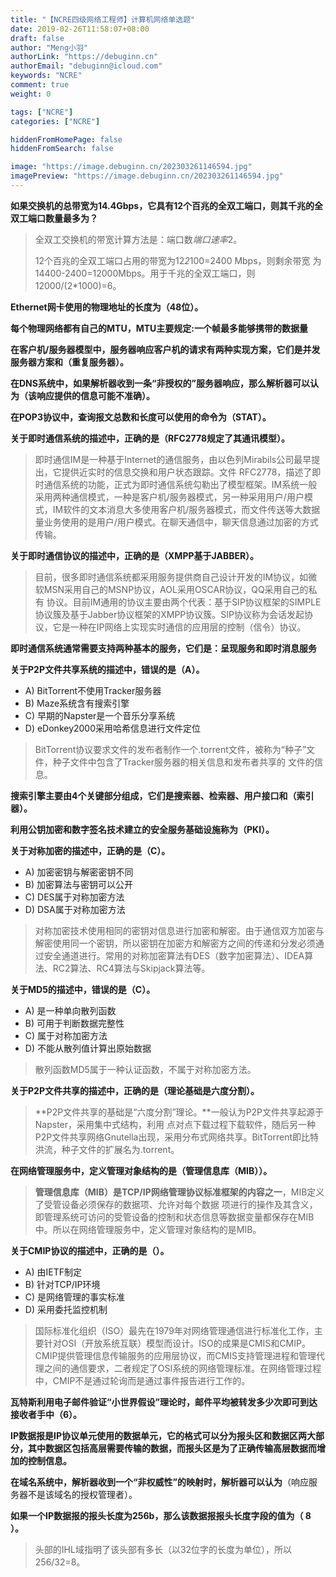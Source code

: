 ```yaml
---
title: "【NCRE四级网络工程师】计算机网络单选题"
date: 2019-02-26T11:58:07+08:00
draft: false
author: "Meng小羽"
authorLink: "https://debuginn.cn"
authorEmail: "debuginn@icloud.com"
keywords: "NCRE"
comment: true
weight: 0

tags: ["NCRE"]
categories: ["NCRE"]

hiddenFromHomePage: false
hiddenFromSearch: false

image: "https://image.debuginn.cn/202303261146594.jpg"
imagePreview: "https://image.debuginn.cn/202303261146594.jpg"
---
```


**如果交换机的总带宽为14.4Gbps，它具有12个百兆的全双工端口，则其千兆的全双工端口数量最多为？**

> 全双工交换机的带宽计算方法是：端口数*端口速率*2。 
> 
> 12个百兆的全双工端口占用的带宽为12*2*100=2400 Mbps，则剩余带宽
为14400-2400=12000Mbps。用于千兆的全双工端口，则12000/(2*1000)=6。

**Ethernet网卡使用的物理地址的长度为（48位）。**

**每个物理网络都有自己的MTU，MTU主要规定:一个帧最多能够携带的数据量**

**在客户机/服务器模型中，服务器响应客户机的请求有两种实现方案，它们是并发服务器方案和（重复服务器）。**

**在DNS系统中，如果解析器收到一条“非授权的”服务器响应，那么解析器可以认为（该响应提供的信息可能不准确）。**

**在POP3协议中，查询报文总数和长度可以使用的命令为（STAT）。**

**关于即时通信系统的描述中，正确的是（RFC2778规定了其通讯模型）。**

> 即时通信IM是一种基于Internet的通信服务，由以色列Mirabils公司最早提出，它提供近实时的信息交换和用户状态跟踪。文件
> RFC2778，描述了即时通信系统的功能，正式为即时通信系统勾勒出了模型框架。IM系统一般采用两种通信模式，一种是客户机/服务器模式，另一种采用用户/用户模式，IM软件的文本消息大多使用客户机/服务器模式，而文件传送等大数据量业务使用的是用户/用户模式。在聊天通信中，聊天信息通过加密的方式传输。

**关于即时通信协议的描述中，正确的是（XMPP基于JABBER）。**

> 目前，很多即时通信系统都采用服务提供商自己设计开发的IM协议，如微软MSN采用自己的MSNP协议，AOL采用OSCAR协议，QQ采用自己的私有
协议。目前IM通用的协议主要由两个代表：基于SIP协议框架的SIMPLE协议簇及基于Jabber协议框架的XMPP协议簇。SIP协议称为会话发起协议，它是一种在IP网络上实现实时通信的应用层的控制（信令）协议。

**即时通信系统通常需要支持两种基本的服务，它们是：呈现服务和即时消息服务**

**关于P2P文件共享系统的描述中，错误的是（A）。**

- A) BitTorrent不使用Tracker服务器 
- B) Maze系统含有搜索引擎 
- C) 早期的Napster是一个音乐分享系统 
- D) eDonkey2000采用哈希信息进行文件定位

> BitTorrent协议要求文件的发布者制作一个.torrent文件，被称为“种子”文件，种子文件中包含了Tracker服务器的相关信息和发布者共享的
文件的信息。

**搜索引擎主要由4个关键部分组成，它们是搜索器、检索器、用户接口和（索引器）。**

**利用公钥加密和数字签名技术建立的安全服务基础设施称为（PKI）。**

**关于对称加密的描述中，正确的是（C）。**

- A) 加密密钥与解密密钥不同 
- B) 加密算法与密钥可以公开 
- C) DES属于对称加密方法 
- D) DSA属于对称加密方法

> 对称加密技术使用相同的密钥对信息进行加密和解密。由于通信双方加密与解密使用同一个密钥，所以密钥在加密方和解密方之间的传递和分发必须通过安全通道进行。常用的对称加密算法有DES（数字加密算法）、IDEA算法、RC2算法、RC4算法与Skipjack算法等。

**关于MD5的描述中，错误的是（C）。**

- A) 是一种单向散列函数 
- B) 可用于判断数据完整性 
- C) 属于对称加密方法 
- D) 不能从散列值计算出原始数据

> 散列函数MD5属于一种认证函数，不属于对称加密方法。

**关于P2P文件共享的描述中，正确的是（理论基础是六度分割）。**

> **P2P文件共享的基础是“六度分割”理论。**一般认为P2P文件共享起源于Napster，采用集中式结构，利用
点对点下载过程下载软件，随后另一种P2P文件共享网络Gnutella出现，采用分布式网络共享。BitTorrent即比特洪流，种子文件的扩展名为.torrent。

**在网络管理服务中，定义管理对象结构的是（管理信息库（MIB））。**

> **管理信息库（MIB）是TCP/IP网络管理协议标准框架的内容之一**，MIB定义了受管设备必须保存的数据项、允许对每个数据
项进行的操作及其含义，即管理系统可访问的受管设备的控制和状态信息等数据变量都保存在MIB中。所以在网络管理服务中，定义管理对象结构的是MIB。

**关于CMIP协议的描述中，正确的是（）。**

- A) 由IETF制定 
- B) 针对TCP/IP环境 
- C) 是网络管理的事实标准 
- D) 采用委托监控机制

> 国际标准化组织（ISO）最先在1979年对网络管理通信进行标准化工作，主要针对OSI（开放系统互联）模型而设计。ISO的成果是CMIS和CMIP。
CMIP提供管理信息传输服务的应用层协议，而CMIS支持管理进程和管理代理之间的通信要求，二者规定了OSI系统的网络管理标准。在网络管理过程中，CMIP不是通过轮询而是通过事件报告进行工作的。

**瓦特斯利用电子邮件验证“小世界假设”理论时，邮件平均被转发多少次即可到达接收者手中（6）。**

**IP数据报是IP协议单元使用的数据单元，它的格式可以分为报头区和数据区两大部分，其中数据区包括高层需要传输的数据，而报头区是为了正确传输高层数据而增加的控制信息。**

**在域名系统中，解析器收到一个“非权威性”的映射时，解析器可以认为**（响应服务器不是该域名的授权管理者）。

**如果一个IP数据报的报头长度为256b，那么该数据报报头长度字段的值为（ 8 ）。**

> 头部的IHL域指明了该头部有多长（以32位字的长度为单位），所以256/32=8。
